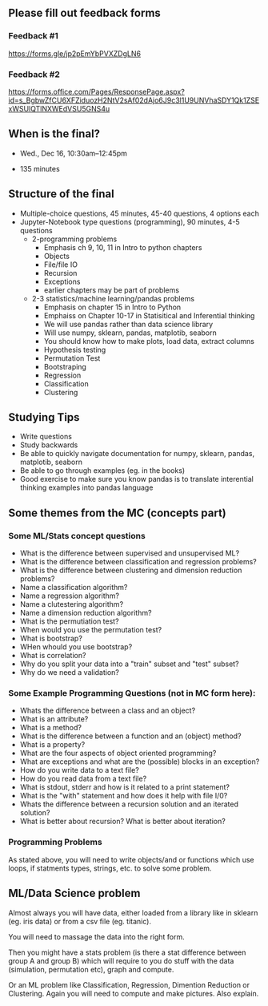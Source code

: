 
## Please fill out feedback forms

### Feedback #1
https://forms.gle/jp2pEmYbPVXZDgLN6

### Feedback #2
https://forms.office.com/Pages/ResponsePage.aspx?id=s_BgbwZfCU6XFZiduozH2NtV2sAf02dAjo6J9c3l1U9UNVhaSDY1Qk1ZSExWSUlQTlNXWEdVSU5GNS4u


## When is the final?

* Wed., Dec 16, 10:30am–12:45pm

* 135 minutes

## Structure of the final

* Multiple-choice questions, 45 minutes, 45-40 questions, 4 options each
* Jupyter-Notebook type questions (programming), 90 minutes, 4-5 questions
    * 2-programming problems
        * Emphasis ch 9, 10, 11 in Intro to python chapters
        * Objects
        * File/file IO
        * Recursion
        * Exceptions 
        * earlier chapters may be part of problems
    * 2-3 statistics/machine learning/pandas problems
        * Emphasis on chapter 15 in Intro to Python
        * Emphaiss on Chapter 10-17 in Statisitical and Inferential thinking
        * We will use pandas rather than data science library
        * Will use numpy, sklearn, pandas, matplotib, seaborn
        * You should know how to make plots, load data, extract columns
        * Hypothesis testing
        * Permutation Test
        * Bootstraping
        * Regression
        * Classification
        * Clustering

## Studying Tips

* Write questions
* Study backwards
* Be able to quickly navigate documentation for numpy, sklearn, pandas, matplotib, seaborn
* Be able to go through examples (eg. in the books)
* Good exercise to make sure you know pandas is to translate interential thinking examples into pandas language


## Some themes from the MC (concepts part)

### Some ML/Stats concept questions

* What is the difference between supervised and unsupervised ML?
* What is the difference between classification and regression problems?
* What is the difference between clustering and dimension reduction problems?
* Name a classification algorithm?
* Name a regression algorithm?
* Name a clutestering algorithm?
* Name a dimension reduction algorithm?
* What is the permutiation test?
* When would you use the permutation test?
* What is bootstrap?
* WHen whould you use bootstrap?
* What is correlation?
* Why do you split your data into a "train" subset and "test" subset?
* Why do we need a validation?


### Some Example Programming Questions (not in MC form here):

* Whats the difference between a class and an object?
* What is an attribute?
* What is a method?
* What is the difference between a function and an (object) method?
* What is a property?
* What are the four aspects of object oriented programming?
* What are exceptions and what are the (possible) blocks in an exception?
* How do you write data to a text file?
* How do you read data from a text file?
* What is stdout, stderr and how is it related to a print statement?
* What is the "with" statement and how does it help with file I/0?
* Whats the difference between a recursion solution and an iterated solution?
* What is better about recursion? What is better about iteration?

### Programming Problems

As stated above, you will need to write objects/and or functions which use loops, if statments types, strings, etc. to solve some problem. 

## ML/Data Science problem

Almost always you will have data, either loaded from a library like in sklearn (eg. iris data)
or from a csv file (eg. titanic).

You will need to massage the data into the right form. 

Then you might have a stats problem (is there a stat difference between group A and group B) which will require to you do stuff with the data (simulation, permutation etc), graph and compute.

Or an ML problem like Classification, Regression, Dimention Reduction or Clustering. Again you will need to compute and make pictures. Also explain.
